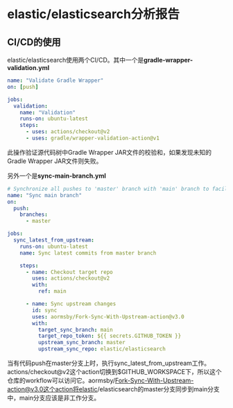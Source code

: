 # elastic/elasticsearch分析报告

## CI/CD的使用

elastic/elasticsearch使用两个CI/CD。其中一个是**gradle-wrapper-validation.yml**

```yml
name: "Validate Gradle Wrapper"
on: [push]

jobs:
  validation:
    name: "Validation"
    runs-on: ubuntu-latest
    steps:
      - uses: actions/checkout@v2
      - uses: gradle/wrapper-validation-action@v1
```

此操作验证源代码树中Gradle Wrapper JAR文件的校验和，如果发现未知的Gradle Wrapper JAR文件则失败。

另外一个是**sync-main-branch.yml**

```yml
# Synchronize all pushes to 'master' branch with 'main' branch to facilitate migration
name: "Sync main branch"
on:
  push:
    branches:
      - master

jobs:
  sync_latest_from_upstream:
    runs-on: ubuntu-latest
    name: Sync latest commits from master branch

    steps:
      - name: Checkout target repo
        uses: actions/checkout@v2
        with:
          ref: main

      - name: Sync upstream changes
        id: sync
        uses: aormsby/Fork-Sync-With-Upstream-action@v3.0
        with:
          target_sync_branch: main
          target_repo_token: ${{ secrets.GITHUB_TOKEN }}
          upstream_sync_branch: master
          upstream_sync_repo: elastic/elasticsearch
```

当有代码push在master分支上时，执行sync_latest_from_upstream工作。actions/checkout@v2这个action切换到$GITHUB_WORKSPACE下，所以这个仓库的workflow可以访问它。aormsby/Fork-Sync-With-Upstream-action@v3.0这个action将elastic/elasticsearch的master分支同步到main分支中，main分支应该是非工作分支。
